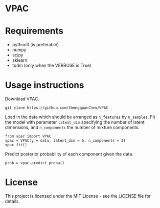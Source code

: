# VPAC

# Requirements
- python3 (is preferable)
- numpy
- scipy
- sklearn
- tqdm (only when the VERBOSE is True)

# Usage instructions
Download VPAC.
```
git clone https://github.com/ShengquanChen/VPAC
```
Load in the data which should be arranged as `n_features` by `n_samples`. Fit the model with parameter `latent_dim` specifying the number of latent dimensions, and `n_components` the number of mixture components.
```
from vpac import VPAC
vpac = VPAC(y = data, latent_dim = 5, n_components = 3)
vpac.fit()
```
Predict posterior probability of each component given the data.
```
prob = vpac.predict_proba()
```

# License
This project is licensed under the MIT License - see the LICENSE file for details.